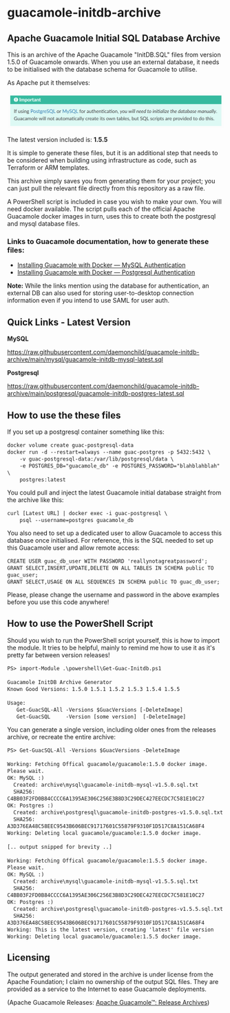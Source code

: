 
# guacamole-initdb-archive
## Apache Guacamole Initial SQL Database Archive

 This is an archive of the Apache Guacamole "InitDB.SQL" files from version 1.5.0 of Guacamole onwards. When you use an external database, it needs to be initialised with the database schema for Guacamole to utilise.

As Apache put it themselves:

![Apache's Note](https://github.com/daemonchild/guacamole-initdb-archive/blob/main/docs/apache-important-note.png)
 
The latest version included is: **1.5.5**

It is simple to generate these files, but it is an additional step that needs to be considered when building using infrastructure as code, such as Terraform or ARM templates.

This archive simply saves you from generating them for your project; you can just pull the relevant file directly from this repository as a raw file.

A PowerShell script is included in case you wish to make your own. You will need docker available. The script pulls each of the official Apache Guacamole docker images in turn, uses this to create both the postgresql and mysql database files.

### Links to Guacamole documentation, how to generate these files:
- [Installing Guacamole with Docker — MySQL Authentication](https://guacamole.apache.org/doc/gug/guacamole-docker.html#mysql-authentication)
- [Installing Guacamole with Docker — Postgresql Authentication](https://guacamole.apache.org/doc/gug/guacamole-docker.html#postgresql-authentication)

**Note:**
While the links mention using the database for authentication, an external DB can also used for storing user-to-desktop connection information even if you intend to use SAML for user auth.





## Quick Links - Latest Version

**MySQL**

https://raw.githubusercontent.com/daemonchild/guacamole-initdb-archive/main/mysql/guacamole-initdb-mysql-latest.sql


**Postgresql**

https://raw.githubusercontent.com/daemonchild/guacamole-initdb-archive/main/postgresql/guacamole-initdb-postgres-latest.sql

 

## How to use the these files

If you set up a postgresql container something like this:

```
docker volume create guac-postgresql-data
docker run -d --restart=always --name guac-postgres -p 5432:5432 \
	-v guac-postgresql-data:/var/lib/postgresql/data \
	-e POSTGRES_DB="guacamole_db" -e POSTGRES_PASSWORD="blahblahblah" \
	postgres:latest
```

You could pull and inject the latest Guacamole initial database straight from the archive like this:
```
curl [Latest URL] | docker exec -i guac-postgresql \ 
	psql --username=postgres guacamole_db
```

You also need to set up a dedicated user to allow Guacamole to access this database once initialised. For reference, this is the SQL needed to set up this Guacamole user and allow remote access:
```
CREATE USER guac_db_user WITH PASSWORD 'reallynotagreatpassword';
GRANT SELECT,INSERT,UPDATE,DELETE ON ALL TABLES IN SCHEMA public TO guac_user;
GRANT SELECT,USAGE ON ALL SEQUENCES IN SCHEMA public TO guac_db_user;
```
Please, please change the username and password in the above examples before you use this code anywhere!


## How to use the PowerShell Script
Should you wish to run the PowerShell script yourself, this is how to import the module. It tries to be helpful, mainly to remind me how to use it as it's pretty far between version releases!

```
PS> import-Module .\powershell\Get-Guac-Initdb.ps1

Guacamole InitDB Archive Generator
Known Good Versions: 1.5.0 1.5.1 1.5.2 1.5.3 1.5.4 1.5.5

Usage: 
   Get-GuacSQL-All -Versions $GuacVersions [-DeleteImage]
   Get-GuacSQL     -Version [some version]  [-DeleteImage]
```
You can generate a single version, including older ones from the releases archive, or recreate the entire archive:
```
PS> Get-GuacSQL-All -Versions $GuacVersions -DeleteImage

Working: Fetching Offical guacamole/guacamole:1.5.0 docker image. Please wait.
OK: MySQL :)
  Created: archive\mysql\guacamole-initdb-mysql-v1.5.0.sql.txt
  SHA256: C4BB03F2FD0B84CCCC6A1395AE306C256E3B8D3C29DEC427EECDC7C581E10C27
OK: Postgres :)
  Created: archive\postgresql\guacamole-initdb-postgres-v1.5.0.sql.txt
  SHA256: A3D376EA48C58EEC9543B606BEC91717601C55879F9310F1D517C8A151CA68F4
Working: Deleting local guacamole/guacamole:1.5.0 docker image.

[.. output snipped for brevity ..]

Working: Fetching Offical guacamole/guacamole:1.5.5 docker image. Please wait.
OK: MySQL :)
  Created: archive\mysql\guacamole-initdb-mysql-v1.5.5.sql.txt
  SHA256: C4BB03F2FD0B84CCCC6A1395AE306C256E3B8D3C29DEC427EECDC7C581E10C27
OK: Postgres :)
  Created: archive\postgresql\guacamole-initdb-postgres-v1.5.5.sql.txt
  SHA256: A3D376EA48C58EEC9543B606BEC91717601C55879F9310F1D517C8A151CA68F4
Working: This is the latest version, creating 'latest' file version
Working: Deleting local guacamole/guacamole:1.5.5 docker image.   

```



## Licensing
The output generated and stored in the archive is under license from the Apache Foundation; I claim no ownership of the output SQL files. They are provided as a service to the Internet to ease Guacamole deployments. 

(Apache Guacamole Releases: [Apache Guacamole™: Release Archives](https://guacamole.apache.org/releases/))